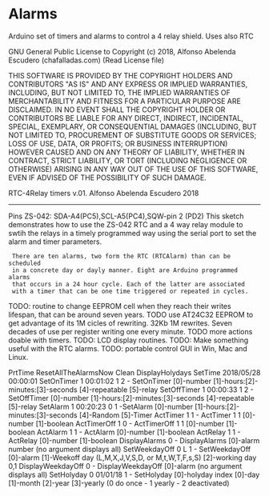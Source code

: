 # Alarms
Arduino set of timers and alarms to control a 4 relay shield. Uses also RTC

GNU General Public License to Copyright (c) 2018, Alfonso Abelenda Escudero (chafalladas.com) (Read License file)

THIS SOFTWARE IS PROVIDED BY THE COPYRIGHT HOLDERS AND CONTRIBUTORS "AS IS" AND ANY EXPRESS OR IMPLIED WARRANTIES, INCLUDING, BUT NOT LIMITED TO, THE IMPLIED WARRANTIES OF MERCHANTABILITY AND FITNESS FOR A PARTICULAR PURPOSE ARE DISCLAIMED. IN NO EVENT SHALL THE COPYRIGHT HOLDER OR CONTRIBUTORS BE LIABLE FOR ANY DIRECT, INDIRECT, INCIDENTAL, SPECIAL, EXEMPLARY, OR CONSEQUENTIAL DAMAGES (INCLUDING, BUT NOT LIMITED TO, PROCUREMENT OF SUBSTITUTE GOODS OR SERVICES; LOSS OF USE, DATA, OR PROFITS; OR BUSINESS INTERRUPTION) HOWEVER CAUSED AND ON ANY THEORY OF LIABILITY, WHETHER IN CONTRACT, STRICT LIABILITY, OR TORT (INCLUDING NEGLIGENCE OR OTHERWISE) ARISING IN ANY WAY OUT OF THE USE OF THIS SOFTWARE, EVEN IF ADVISED OF THE POSSIBILITY OF SUCH DAMAGE.

RTC-4Relay timers v.01. Alfonso Abelenda Escudero 2018
******************************************************************************
 Pins
	 ZS-042: SDA-A4(PC5),SCL-A5(PC4),SQW-pin 2 (PD2)
	 This sketch demonstrates how to use the ZS-042 RTC
	 and a 4 way relay module to swtih the relays in a timely programmed way
	 using the serial port to set the alarm and timer parameters.

	 There are ten alarms, two form the RTC (RTCAlarm) than can be scheduled 
	 in a concrete day or dayly manner. Eight are Arduino programmed alarms
	 that occurs in a 24 hour cycle. Each of the latter are associated
	 with a timer that can be one time triggered or repeated in cycles.

TODO: routine to change EEPROM cell when they reach their writes lifespan, that can be around seven years.
TODO use AT24C32 EEPROM to get advantage of its 1M cicles of rewriting. 32Kb 1M rewrites. Seven decades of use per register writing one every minute.
TODO more actions doable with timers.
TODO: LCD display routines.
TODO: Make something useful with the RTC alarms.
TODO: portable control GUI in Win, Mac and Linux.



PrtTime
ResetAllTheAlarmsNow
Clean
DisplayHolydays
SetTime 2018/05/28 00:00:01
SetOnTimer 1 00:01:02 1 2 - SetOnTimer [0]-number [1]-hours:[2]-minutes:[3]-seconds [4]-repeatable [5]-relay
SetOffTimer 1 00:00:33 1 2 - SetOffTimer [0]-number [1]-hours:[2]-minutes:[3]-seconds [4]-repeatable [5]-relay
SetAlarm 1 00:20:23 0 1 -SetAlarm [0]-number [1]-hours:[2]-minutes:[3]-seconds [4]-Random [5]-Timer
ActTimer 1 1 - ActTimer 1 1 [0]-number [1]-boolean
ActTimerOff 1 0 - ActTimerOff 1 1 [0]-number [1]-boolean
ActAlarm 1 1 - ActAlarm [0]-number [1]-boolean
ActRelay 1 1 - ActRelay [0]-number [1]-boolean
DisplayAlarms 0 - DisplayAlarms [0]-alarm number (no argument displays all)
SetWeekdayOff 0 L 1 - SetWeekdayOff [0]-alarm [1]-Weekoff day (L,M,X,J,V,S,D, or M,t,W,T,F,s,S)  [2]-working day 0,1
DisplayWeekdayOff 0 - DisplayWeekdayOff [0]-alarm (no argument displays all)
SetHolyday 0 01/01/18 1 -  SetHolyday [0]-holyday index [0]-day [1]-month [2]-year [3]-yearly (0 do once - 1 yearly - 2 deactivated)

